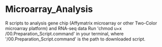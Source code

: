# Microarray_Analysis
R scripts to analysis gene chip (Affymatrix microarray or other Two-Color microarray platform) and RNA-seq data
Run 'chmod u+x /00.Preparation_Script.command' in your terminal, where '/00.Preparation_Script.command' is the path to downloaded script.
